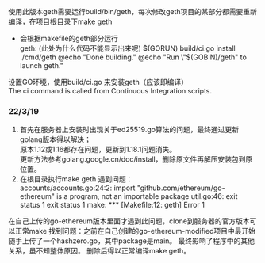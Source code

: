 使用此版本geth需要运行build/bin/geth，每次修改geth项目的某部分都需要重新编译，在项目根目录下make geth
- 会根据makefile的geth部分运行  
geth: (此处为什么代码不能显示出来呢)
	$(GORUN) build/ci.go install ./cmd/geth
	@echo "Done building."
	@echo "Run \"$(GOBIN)/geth\" to launch geth."
  
设置GO环境，使用build/ci.go 来安装geth（应该即编译）  
The ci command is called from Continuous Integration scripts. 

### 22/3/19
1. 首先在服务器上安装时出现关于ed25519.go算法的问题，最终通过更新golang版本得以解决；  
原本1.12或1.16都存在问题，更新到1.18.1问题消失。  
更新方法参考golang.google.cn/doc/install，删除原文件再解压安装包到原位置。  
2. 在根目录执行make geth 遇到问题：  
accounts/accounts.go:24:2: import "github.com/ethereum/go-ethereum" is a program, not an importable package
util.go:46: exit status 1
exit status 1
make: *** [Makefile:12: geth] Error 1

在自己上传的go-ethereum版本里面才遇到此问题，clone到服务器的官方版本可以正常make
找到问题：之前在自己创建的go-ethereum-modified项目中最开始随手上传了一个hashzero.go，其中package是main。
最终影响了程序中的其他关系，虽不知整体原因。
删除后得以正常编译make geth。